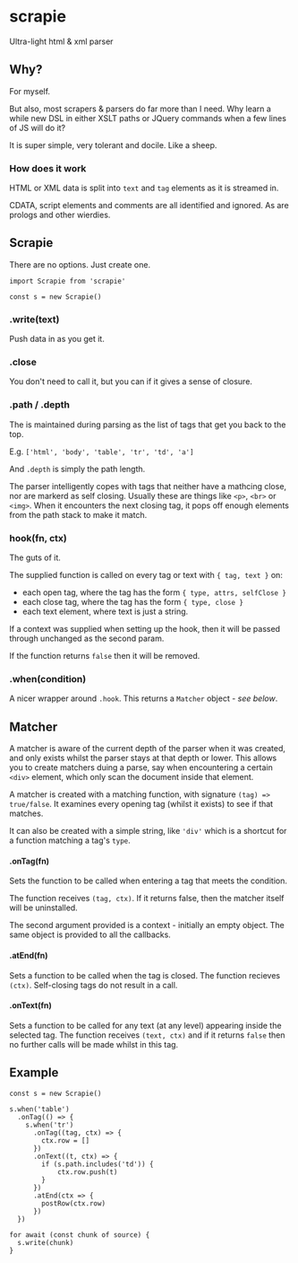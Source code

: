# scrapie
Ultra-light html &amp; xml parser


## Why?

For myself.

But also, most scrapers & parsers do far more than I need. Why learn a
while new DSL in either XSLT paths or JQuery commands when a few
lines of JS will do it?

It is super simple, very tolerant and docile. Like a sheep.

### How does it work

HTML or XML data is split into `text` and `tag` elements as it is streamed in.

CDATA, script elements and comments are all identified and ignored. As are prologs and other wierdies.



## Scrapie

There are no options. Just create one.
```
import Scrapie from 'scrapie'

const s = new Scrapie()
```

### .write(text)
Push data in as you get it.

### .close
You don't need to call it, but you can if it gives a sense of closure.

### .path / .depth
The is maintained during parsing as the list of tags that get you back to the top.

E.g. `['html', 'body', 'table', 'tr', 'td', 'a']`

And `.depth` is simply the path length.

The parser intelligently copes with tags that neither have a mathcing close, nor are markerd
as self closing. Usually these are things like `<p>`, `<br>` or `<img>`. When it encounters the
next closing tag, it pops off enough elements from the path stack to make it match.

### hook(fn, ctx)
The guts of it.

The supplied function is called on every tag or text with `{ tag, text }` on:

- each open tag, where the tag has the form `{ type, attrs, selfClose }`
- each close tag, where the tag has the form `{ type, close }`
- each text element, where text is just a string.

If a context was supplied when setting up the
hook, then it will be passed through unchanged as the second param.

If the function returns `false` then it will be removed.

### .when(condition)
A nicer wrapper around `.hook`. This returns a `Matcher` object - *see below*.



## Matcher

A matcher is aware of the current depth of the parser when it was created, and
only exists whilst the parser stays at that depth or lower. This allows you to
create matchers duing a parse, say when encountering a certain `<div>` element,
which only scan the document inside that element.

A matcher is created with a matching function, with signature `(tag) => true/false`.
It examines every opening tag (whilst it exists) to see if that matches.

It can also be created with a simple string, like `'div'` which is a shortcut for
a function matching a tag's `type`.

#### .onTag(fn)

Sets the function to be called when entering a tag that meets the condition.

The function receives `(tag, ctx)`. If it returns false, then the matcher itself
will be uninstalled.

The second argument provided is a context - initially an empty object. The same object
is provided to all the callbacks.

#### .atEnd(fn)

Sets a function to be called when the tag is closed.
The function recieves `(ctx)`. Self-closing tags do not result in a call.

#### .onText(fn)

Sets a function to be called for any text (at any level) appearing
inside the selected tag. The function receives `(text, ctx)` and if it
returns `false` then no further calls will be made whilst in this tag.

## Example

```
const s = new Scrapie()

s.when('table')
  .onTag(() => {
    s.when('tr')
      .onTag((tag, ctx) => {
        ctx.row = []
      })
      .onText((t, ctx) => {
        if (s.path.includes('td')) {
            ctx.row.push(t)
        }
      })
      .atEnd(ctx => {
        postRow(ctx.row)
      })
  })

for await (const chunk of source) {
  s.write(chunk)
}
```
